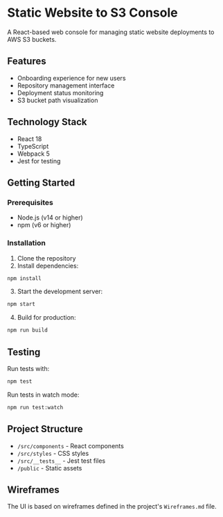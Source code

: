 # Static Website to S3 Console

A React-based web console for managing static website deployments to AWS S3 buckets.

## Features

- Onboarding experience for new users
- Repository management interface
- Deployment status monitoring
- S3 bucket path visualization

## Technology Stack

- React 18
- TypeScript
- Webpack 5
- Jest for testing

## Getting Started

### Prerequisites

- Node.js (v14 or higher)
- npm (v6 or higher)

### Installation

1. Clone the repository
2. Install dependencies:

```bash
npm install
```

3. Start the development server:

```bash
npm start
```

4. Build for production:

```bash
npm run build
```

## Testing

Run tests with:

```bash
npm test
```

Run tests in watch mode:

```bash
npm run test:watch
```

## Project Structure

- `/src/components` - React components
- `/src/styles` - CSS styles
- `/src/__tests__` - Jest test files
- `/public` - Static assets

## Wireframes

The UI is based on wireframes defined in the project's `Wireframes.md` file.

